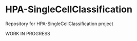 # HPA-SingleCellClassification
Repository for HPA-SingleCellClassification project

WORK IN PROGRESS
